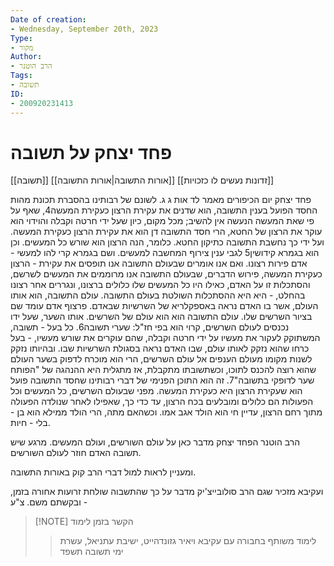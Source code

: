 ```yaml
---
Date of creation:
- Wednesday, September 20th, 2023
Type:
- מקור
Author:
- הרב הוטנר
Tags:
- תשובה
ID:
- 200920231413
---
```

# פחד יצחק על תשובה
[[תשובה]]
[[אורות התשובה|אורות התשובה]]
[[זדונות נעשים לו כזכויות]]

פחד יצחק יום הכיפורים מאמר לד אות ג
ג. לשונם של רבותינו בהסברת תכונת מהות החסד הפועל בענין התשובה, הוא שדנים את עקירת הרצון כעקירת המעשה4, שאף על פי שאת המעשה הנעשה אין להשיב; מכל מקום, כיון שעל ידי חרטה וקבלה והוידוי הוא עוקר את הרצון של החטא, הרי חסד התשובה דן הוא את עקירת הרצון כעקירת המעשה. ועל ידי כך נחשבת התשובה כתיקון החטא. כלומר, הנה הרצון הוא שורש כל המעשים. וכן הוא בגמרא קידושין5 לגבי ענין צירוף המחשבה למעשים. ושם בגמרא קרי להו למעשי - אדם פירות רצונו. ואם אנו אומרים שבעולם התשובה אנו תופסים את עקירת - הרצון כעקירת המעשה, פירוש הדברים, שבעולם התשובה אנו מרוממים את המעשים לשרשם, והסתכלות זו על האדם, כאילו היו כל המעשים שלו כלולים ברצונו, ונגררים אחר רצונו בהחלט, - היא היא ההסתכלות השולטת בעולם התשובה. עולם התשובה, הוא אותו העולם, אשר בו האדם נראה באספקלריא של השרשיות שבאדם. פרצוף אדם עומד שם בציור השרשים שלו. עולם התשובה הוא הוא עולם של השרשים. אותו השער, שעל ידו נכנסים לעולם השרשים, קרוי הוא בפי חז"ל: שערי תשובה6. כל בעל - תשובה, המשתוקק לעקור את מעשיו על ידי חרטה וקבלה, שהם עוקרים את שורש מעשיו, - בעל כרחו שהוא נזקק לאותו עולם, שבו האדם נראה בסגולת השרשיות שבו. ובהיותו נזקק לשנות מקומו מעולם הענפים אל עולם השרשים, הרי הוא מוכרח לדפוק בשער העולם שהוא רוצה להכנס לתוכו, וכשתשובתו מתקבלת, אז מתגלית היא ההנהגה של "הפותח שער לדופקי בתשובה"7. זה הוא התוכן הפנימי של דברי רבותינו שחסד התשובה פועל הוא שעקירת הרצון היא כעקירת המעשה. מפני שבעולם השרשים, כל המעשים וכל הפעולות הם כלולים ומובלעים בכח הרצון, עד כדי כך, שאפילו לאחר שנולדה הפעולה מתוך רחם הרצון, עדיין חי הוא הולד אגב אמו. וכשהאם מתה, הרי הולד ממילא הוא בן - בלי - חיות. 

הרב הוטנר הפחד יצחק מדבר כאן על עולם השורשים, ועולם המעשים.
מרגע שיש תשובה האדם חוזר לעולם השורשים.

ומעניין לראות למול דברי הרב קוק באורות התשובה.


ועקיבא מזכיר שגם הרב סולובייצ'יק מדבר על כך שהתשבוה שולחת זרועות אחורה בזמן, - ובקשתם משם. צ"ע

> [!NOTE] הקשר בזמן לימוד
> > לימוד משותף בחבורה עם עקיבא ויאיר גזונדהייט, ישיבת עתניאל, עשרת ימי תשובה תשפד
